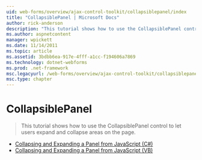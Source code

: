 ```yaml
---
uid: web-forms/overview/ajax-control-toolkit/collapsiblepanel/index
title: "CollapsiblePanel | Microsoft Docs"
author: rick-anderson
description: "This tutorial shows how to use the CollapsiblePanel control to let users expand and collapse areas on the page."
ms.author: aspnetcontent
manager: wpickett
ms.date: 11/14/2011
ms.topic: article
ms.assetid: 3bdbb6ea-917e-4fff-a1cc-f194606a7869
ms.technology: dotnet-webforms
ms.prod: .net-framework
msc.legacyurl: /web-forms/overview/ajax-control-toolkit/collapsiblepanel
msc.type: chapter
---
```

CollapsiblePanel
====================
> This tutorial shows how to use the CollapsiblePanel control to let users expand and collapse areas on the page.


- [Collapsing and Expanding a Panel from JavaScript (C#)](collapsing-and-expanding-a-panel-from-javascript-cs.md)
- [Collapsing and Expanding a Panel from JavaScript (VB)](collapsing-and-expanding-a-panel-from-javascript-vb.md)